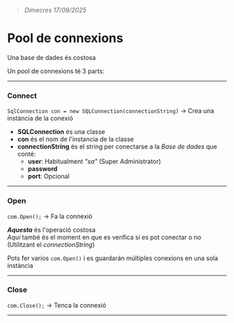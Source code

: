 > *Dimecres 17/09/2025*

# Pool de connexions

Una base de dades és costosa

Un pool de connexions té 3 parts:

---

### Connect

`SqlConnection con = new SQLConnection(connectionString)` -> Crea una instància de la conexió

- **SQLConnection** és una classe
- **con** és el nom de l'instancia de la classe
- **connectionString** és el string per conectarse a la *Base de dades* que conté:
    - **user**: Habitualment *"sa"* (Super Administrator)
    - **password**
    - **port**: Opcional

---

### Open

`com.Open();` -> Fa la connexió

***Aquesta*** és l'operació costosa <br>
*Aquí* també és el moment en que es verifica si es pot conectar o no (Utilitzant el *connectionString*) <br>

Pots fer varios `com.Open()` i es guardarán múltiples conexions en una sola instància

---

### Close

`com.Close();` -> Tenca la connexió

---